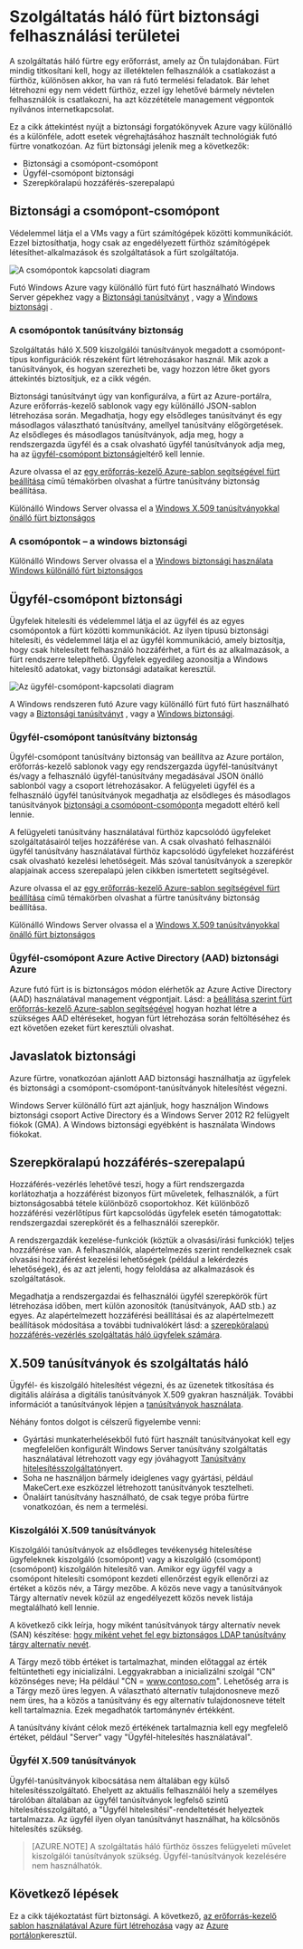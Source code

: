 <properties
   pageTitle="A szolgáltatás háló fürtre biztonságos |} Microsoft Azure"
   description="Ez a témakör a biztonsági szolgáltatás háló fürt és ezek esetek végrehajtásához használt különböző technológiákkal."
   services="service-fabric"
   documentationCenter=".net"
   authors="ChackDan"
   manager="timlt"
   editor=""/>

<tags
   ms.service="service-fabric"
   ms.devlang="dotnet"
   ms.topic="article"
   ms.tgt_pltfrm="na"
   ms.workload="na"
   ms.date="08/19/2016"
   ms.author="chackdan"/>

# <a name="service-fabric-cluster-security-scenarios"></a>Szolgáltatás háló fürt biztonsági felhasználási területei

A szolgáltatás háló fürtre egy erőforrást, amely az Ön tulajdonában. Fürt mindig titkosítani kell, hogy az illetéktelen felhasználók a csatlakozást a fürthöz, különösen akkor, ha van rá futó termelési feladatok. Bár lehet létrehozni egy nem védett fürthöz, ezzel így lehetővé bármely névtelen felhasználók is csatlakozni, ha azt közzététele management végpontok nyilvános internetkapcsolat. 

Ez a cikk áttekintést nyújt a biztonsági forgatókönyvek Azure vagy különálló és a különféle, adott esetek végrehajtásához használt technológiák futó fürtre vonatkozóan. Az fürt biztonsági jelenik meg a következők:

- Biztonsági a csomópont-csomópont
- Ügyfél-csomópont biztonsági
- Szerepköralapú hozzáférés-szerepalapú

## <a name="node-to-node-security"></a>Biztonsági a csomópont-csomópont
Védelemmel látja el a VMs vagy a fürt számítógépek közötti kommunikációt. Ezzel biztosíthatja, hogy csak az engedélyezett fürthöz számítógépek létesíthet-alkalmazások és szolgáltatások a fürt szolgáltatója.

![A csomópontok kapcsolati diagram][Node-to-Node]

Futó Windows Azure vagy különálló fürt futó fürt használható Windows Server gépekhez vagy a [Biztonsági tanúsítványt](https://msdn.microsoft.com/library/ff649801.aspx) , vagy a [Windows biztonsági](https://msdn.microsoft.com/library/ff649396.aspx) .
### <a name="node-to-node-certificate-security"></a>A csomópontok tanúsítvány biztonság
Szolgáltatás háló X.509 kiszolgálói tanúsítványok megadott a csomópont-típus konfigurációk részeként fürt létrehozásakor használ. Mik azok a tanúsítványok, és hogyan szerezheti be, vagy hozzon létre őket gyors áttekintés biztosítjuk, ez a cikk végén.

Biztonsági tanúsítványt úgy van konfigurálva, a fürt az Azure-portálra, Azure erőforrás-kezelő sablonok vagy egy különálló JSON-sablon létrehozása során. Megadhatja, hogy egy elsődleges tanúsítványt és egy másodlagos választható tanúsítvány, amellyel tanúsítvány előgörgetések. Az elsődleges és másodlagos tanúsítványok, adja meg, hogy a rendszergazda ügyfél és a csak olvasható ügyfél tanúsítványok adja meg, ha az [ügyfél-csomópont biztonsági](#client-to-node-security)eltérő kell lennie.

Azure olvassa el az [egy erőforrás-kezelő Azure-sablon segítségével fürt beállítása](service-fabric-cluster-creation-via-arm.md) című témakörben olvashat a fürtre tanúsítvány biztonság beállítása.

Különálló Windows Server olvassa el a [Windows X.509 tanúsítványokkal önálló fürt biztonságos](service-fabric-windows-cluster-x509-security.md)

### <a name="node-to-node-windows-security"></a>A csomópontok – a windows biztonsági
Különálló Windows Server olvassa el a [Windows biztonsági használata Windows különálló fürt biztonságos](service-fabric-windows-cluster-windows-security.md)

## <a name="client-to-node-security"></a>Ügyfél-csomópont biztonsági
Ügyfelek hitelesíti és védelemmel látja el az ügyfél és az egyes csomópontok a fürt közötti kommunikációt. Az ilyen típusú biztonsági hitelesíti, és védelemmel látja el az ügyfél kommunikáció, amely biztosítja, hogy csak hitelesített felhasználó hozzáférhet, a fürt és az alkalmazások, a fürt rendszerre telepíthető. Ügyfelek egyedileg azonosítja a Windows hitelesítő adatokat, vagy biztonsági adataikat keresztül.

![Az ügyfél-csomópont-kapcsolati diagram][Client-to-Node]

A Windows rendszeren futó Azure vagy különálló fürt futó fürt használható vagy a [Biztonsági tanúsítványt](https://msdn.microsoft.com/library/ff649801.aspx) , vagy a [Windows biztonsági](https://msdn.microsoft.com/library/ff649396.aspx).

### <a name="client-to-node-certificate-security"></a>Ügyfél-csomópont tanúsítvány biztonság
 Ügyfél-csomópont tanúsítvány biztonság van beállítva az Azure portálon, erőforrás-kezelő sablonok vagy egy rendszergazda ügyfél-tanúsítványt és/vagy a felhasználó ügyfél-tanúsítvány megadásával JSON önálló sablonból vagy a csoport létrehozásakor.  A felügyeleti ügyfél és a felhasználó ügyfél tanúsítványok megadhatja az elsődleges és másodlagos tanúsítványok [biztonsági a csomópont-csomópont](#node-to-node-security)a megadott eltérő kell lennie.

A felügyeleti tanúsítvány használatával fürthöz kapcsolódó ügyfeleket szolgáltatásairól teljes hozzáférése van.  A csak olvasható felhasználói ügyfél tanúsítvány használatával fürthöz kapcsolódó ügyfeleket hozzáférést csak olvasható kezelési lehetőségeit. Más szóval tanúsítványok a szerepkör alapjainak access szerepalapú jelen cikkben ismertetett segítségével.

Azure olvassa el az [egy erőforrás-kezelő Azure-sablon segítségével fürt beállítása](service-fabric-cluster-creation-via-arm.md) című témakörben olvashat a fürtre tanúsítvány biztonság beállítása.

Különálló Windows Server olvassa el a [Windows X.509 tanúsítványokkal önálló fürt biztonságos](service-fabric-windows-cluster-x509-security.md)

### <a name="client-to-node-azure-active-directory-aad-security-on-azure"></a>Ügyfél-csomópont Azure Active Directory (AAD) biztonsági Azure
Azure futó fürt is is biztonságos módon elérhetők az Azure Active Directory (AAD) használatával management végpontjait. Lásd: a [beállítása szerint fürt erőforrás-kezelő Azure-sablon segítségével](service-fabric-cluster-creation-via-arm.md) hogyan hozhat létre a szükséges AAD eltéréseket, hogyan fürt létrehozása során feltöltéséhez és ezt követően ezeket fürt keresztüli olvashat.

## <a name="security-recommendations"></a>Javaslatok biztonsági
Azure fürtre, vonatkozóan ajánlott AAD biztonsági használhatja az ügyfelek és biztonsági a csomópont-csomópont-tanúsítványok hitelesítést végezni.

Windows Server különálló fürt azt ajánljuk, hogy használjon Windows biztonsági csoport Active Directory és a Windows Server 2012 R2 felügyelt fiókok (GMA). A Windows biztonsági egyébként is használata Windows fiókokat.

## <a name="role-based-access-control-rbac"></a>Szerepköralapú hozzáférés-szerepalapú
Hozzáférés-vezérlés lehetővé teszi, hogy a fürt rendszergazda korlátozhatja a hozzáférést bizonyos fürt műveletek, felhasználók, a fürt biztonságosabbá tétele különböző csoportokhoz. Két különböző hozzáférési vezérlőtípus fürt kapcsolódás ügyfelek esetén támogatottak: rendszergazdai szerepkörét és a felhasználói szerepkör.

A rendszergazdák kezelése-funkciók (köztük a olvasási/írási funkciók) teljes hozzáférése van. A felhasználók, alapértelmezés szerint rendelkeznek csak olvasási hozzáférést kezelési lehetőségek (például a lekérdezés lehetőségek), és az azt jelenti, hogy feloldása az alkalmazások és szolgáltatások.

Megadhatja a rendszergazdai és felhasználói ügyfél szerepkörök fürt létrehozása időben, mert külön azonosítók (tanúsítványok, AAD stb.) az egyes. Az alapértelmezett hozzáférési beállításai és az alapértelmezett beállítások módosítása a további tudnivalókért lásd: a [szerepköralapú hozzáférés-vezérlés szolgáltatás háló ügyfelek számára](service-fabric-cluster-security-roles.md).


## <a name="x509-certificates-and-service-fabric"></a>X.509 tanúsítványok és szolgáltatás háló
Ügyfél- és kiszolgáló hitelesítést végezni, és az üzenetek titkosítása és digitális aláírása a digitális tanúsítványok X.509 gyakran használják. További információt a tanúsítványok lépjen a [tanúsítványok használata](http://msdn.microsoft.com/library/ms731899.aspx).

Néhány fontos dolgot is célszerű figyelembe venni:

- Gyártási munkaterhelésekből futó fürt használt tanúsítványokat kell egy megfelelően konfigurált Windows Server tanúsítvány szolgáltatás használatával létrehozott vagy egy jóváhagyott [Tanúsítvány hitelesítésszolgáltató](https://en.wikipedia.org/wiki/Certificate_authority)nyert.
- Soha ne használjon bármely ideiglenes vagy gyártási, például MakeCert.exe eszközzel létrehozott tanúsítványok tesztelheti.
- Önaláírt tanúsítvány használható, de csak tegye próba fürtre vonatkozóan, és nem a termelési.

### <a name="server-x509-certificates"></a>Kiszolgálói X.509 tanúsítványok

Kiszolgálói tanúsítványok az elsődleges tevékenység hitelesítése ügyfeleknek kiszolgáló (csomópont) vagy a kiszolgáló (csomópont) (csomópont) kiszolgálón hitelesítő van. Amikor egy ügyfél vagy a csomópont hitelesíti csomópont kezdeti ellenőrzést egyik ellenőrzi az értéket a közös név, a Tárgy mezőbe. A közös neve vagy a tanúsítványok Tárgy alternatív nevek közül az engedélyezett közös nevek listája megtalálható kell lennie.

A következő cikk leírja, hogy miként tanúsítványok tárgy alternatív nevek (SAN) készítése: [hogy miként vehet fel egy biztonságos LDAP tanúsítvány tárgy alternatív nevét](http://support.microsoft.com/kb/931351).

A Tárgy mező több értéket is tartalmazhat, minden előtaggal az érték feltüntetheti egy inicializálni. Leggyakrabban a inicializálni szolgál "CN" közönséges neve; Ha például "CN = www.contoso.com". Lehetőség arra is a Tárgy mező üres legyen. A választható alternatív tulajdonosneve mező nem üres, ha a közös a tanúsítvány és egy alternatív tulajdonosneve tételt kell tartalmaznia. Ezek megadhatók tartománynév értékként.

A tanúsítvány kívánt célok mező értékének tartalmaznia kell egy megfelelő értéket, például "Server" vagy "Ügyfél-hitelesítés használatával".

### <a name="client-x509-certificates"></a>Ügyfél X.509 tanúsítványok

Ügyfél-tanúsítványok kibocsátása nem általában egy külső hitelesítésszolgáltató. Ehelyett az aktuális felhasználói hely a személyes tárolóban általában az ügyfél tanúsítványok legfelső szintű hitelesítésszolgáltató, a "Ügyfél hitelesítési"-rendeltetését helyeztek tartalmazza. Az ügyfél ilyen olyan tanúsítványt használhat, ha kölcsönös hitelesítés szükség.

>[AZURE.NOTE] A szolgáltatás háló fürthöz összes felügyeleti művelet kiszolgálói tanúsítványok szükség. Ügyfél-tanúsítványok kezelésére nem használhatók.

<!--Every topic should have next steps and links to the next logical set of content to keep the customer engaged-->


## <a name="next-steps"></a>Következő lépések

Ez a cikk tájékoztatást fürt biztonsági. A következő, [az erőforrás-kezelő sablon használatával Azure fürt létrehozása](service-fabric-cluster-creation-via-arm.md) vagy az [Azure portálon](service-fabric-cluster-creation-via-portal.md)keresztül.

<!--Image references-->
[Node-to-Node]: ./media/service-fabric-cluster-security/node-to-node.png
[Client-to-Node]: ./media/service-fabric-cluster-security/client-to-node.png
